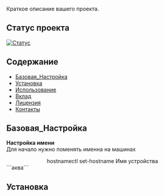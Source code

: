 Краткое описание вашего проекта.

## Статус проекта

[![Статус](https://img.shields.io/badge/статус-активный-brightgreen)](ссылка_на_статус)

## Содержание

- [Базовая_Настройка](#Базовая_Настройка)
- [Установка](#установка)
- [Использование](#использование)
- [Вклад](#вклад)
- [Лицензия](#лицензия)
- [Контакты](#контакты)

## Базовая_Настройка
<b>Настройка имени</b>  
Для начало нужно поменять именна на машинах
<div style="text-align: center;">
  hostnamectl set-hostname Имя устройства
</div>
```аква```

## Установка




